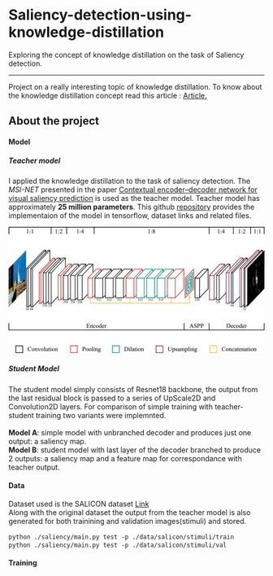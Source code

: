 # Saliency-detection-using-knowledge-distillation
Exploring the concept of knowledge distillation on the task of Saliency detection. 
<hr/>

<p>
Project on a really interesting topic of knowledge distillation. To know about the knowledge distillation concept read this article : <a href="https://towardsdatascience.com/knowledge-distillation-simplified-dd4973dbc764">
Article.</a>
</p>

<h2> About the project </h2>

<h4> Model </h4>

<h5>Teacher model</h5>
<p>
I applied the knowledge distillation to the task of saliency detection. The <i>MSI-NET</i> presented in the paper <a href="https://www.sciencedirect.com/science/article/pii/S0893608020301660">
Contextual encoder–decoder network for visual saliency prediction</a> is used as the teacher model. Teacher model has approximately <b>25 million parameters</b>.
This github <a href="https://github.com/alexanderkroner/saliency">repository</a> provides the implementaion of the model in tensorflow, dataset links and related files. 
</p>
<img src="https://github.com/manastahir/Saliency-detection-using-knowledge-distillation/blob/master/teacher%20model.jpg">

<h5>Student Model</h5>
</p>
The student model simply consists of Resnet18 backbone, the output from the last residual block is passed to a series of UpScale2D and Convolution2D layers. For comparison of simple training with
teacher-student training two variants were implemnted. <br/><br/>
<b>Model A</b>: simple model with unbranched decoder and produces just one output: a saliency map. <br/>
<b>Model B</b>: student model with last layer of the decoder branched to produce 2 outputs: a saliency map and a feature map for correspondance with teacher output.<br/>
</p>


<h4>Data</h4>
<p>
Dataset used is the SALICON dataset <a href="http://salicon.net/download/">Link</a><br/>
Along with the original dataset the output from the teacher model is also generated for both trainining and validation images(stimuli) and stored.
</p>

```shell
python ./saliency/main.py test -p ./data/salicon/stimuli/train
python ./saliency/main.py test -p ./data/salicon/stimuli/val
```

<h4>Training</h4>
